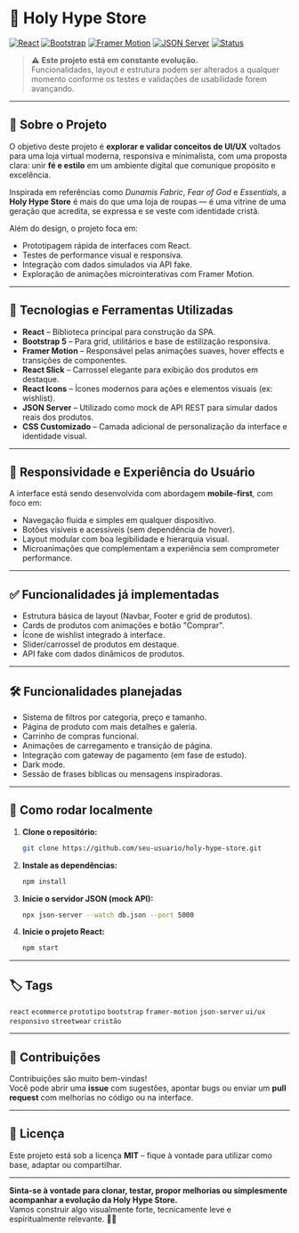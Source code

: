 # 🧢 Holy Hype Store

[![React](https://img.shields.io/badge/React-20232A?style=for-the-badge&logo=react&logoColor=61DAFB)](https://react.dev/)
[![Bootstrap](https://img.shields.io/badge/Bootstrap-5.0-7952B3?style=for-the-badge&logo=bootstrap&logoColor=white)](https://getbootstrap.com/)
[![Framer Motion](https://img.shields.io/badge/Framer%20Motion-0055FF?style=for-the-badge&logo=framer&logoColor=white)](https://www.framer.com/motion/)
[![JSON Server](https://img.shields.io/badge/JSON%20Server-333?style=for-the-badge&logo=json&logoColor=white)](https://github.com/typicode/json-server)
[![Status](https://img.shields.io/badge/status-em%20desenvolvimento-yellow?style=for-the-badge)](#)

> ⚠️ **Este projeto está em constante evolução.**  
> Funcionalidades, layout e estrutura podem ser alterados a qualquer momento conforme os testes e validações de usabilidade forem avançando.

---

## 🧾 Sobre o Projeto

O objetivo deste projeto é **explorar e validar conceitos de UI/UX** voltados para uma loja virtual moderna, responsiva e minimalista, com uma proposta clara: unir **fé e estilo** em um ambiente digital que comunique propósito e excelência.

Inspirada em referências como *Dunamis Fabric*, *Fear of God* e *Essentials*, a **Holy Hype Store** é mais do que uma loja de roupas — é uma vitrine de uma geração que acredita, se expressa e se veste com identidade cristã.

Além do design, o projeto foca em:

- Prototipagem rápida de interfaces com React.
- Testes de performance visual e responsiva.
- Integração com dados simulados via API fake.
- Exploração de animações microinterativas com Framer Motion.

---

## 🚀 Tecnologias e Ferramentas Utilizadas

- **React** – Biblioteca principal para construção da SPA.
- **Bootstrap 5** – Para grid, utilitários e base de estilização responsiva.
- **Framer Motion** – Responsável pelas animações suaves, hover effects e transições de componentes.
- **React Slick** – Carrossel elegante para exibição dos produtos em destaque.
- **React Icons** – Ícones modernos para ações e elementos visuais (ex: wishlist).
- **JSON Server** – Utilizado como mock de API REST para simular dados reais dos produtos.
- **CSS Customizado** – Camada adicional de personalização da interface e identidade visual.

---

## 📱 Responsividade e Experiência do Usuário

A interface está sendo desenvolvida com abordagem **mobile-first**, com foco em:

- Navegação fluida e simples em qualquer dispositivo.
- Botões visíveis e acessíveis (sem dependência de hover).
- Layout modular com boa legibilidade e hierarquia visual.
- Microanimações que complementam a experiência sem comprometer performance.

---

## ✅ Funcionalidades já implementadas

- Estrutura básica de layout (Navbar, Footer e grid de produtos).
- Cards de produtos com animações e botão "Comprar".
- Ícone de wishlist integrado à interface.
- Slider/carrossel de produtos em destaque.
- API fake com dados dinâmicos de produtos.

---

## 🛠️ Funcionalidades planejadas

- Sistema de filtros por categoria, preço e tamanho.
- Página de produto com mais detalhes e galeria.
- Carrinho de compras funcional.
- Animações de carregamento e transição de página.
- Integração com gateway de pagamento (em fase de estudo).
- Dark mode.
- Sessão de frases bíblicas ou mensagens inspiradoras.

---

## 🧪 Como rodar localmente

1. **Clone o repositório:**
   ```bash
   git clone https://github.com/seu-usuario/holy-hype-store.git
   ```

2. **Instale as dependências:**
   ```bash
   npm install
   ```

3. **Inicie o servidor JSON (mock API):**
   ```bash
   npx json-server --watch db.json --port 5000
   ```

4. **Inicie o projeto React:**
   ```bash
   npm start
   ```

---

## 🏷️ Tags

`react` `ecommerce` `prototipo` `bootstrap` `framer-motion` `json-server` `ui/ux` `responsivo` `streetwear` `cristão`

---

## 🤝 Contribuições

Contribuições são muito bem-vindas!  
Você pode abrir uma **issue** com sugestões, apontar bugs ou enviar um **pull request** com melhorias no código ou na interface.

---

## 📌 Licença

Este projeto está sob a licença **MIT** – fique à vontade para utilizar como base, adaptar ou compartilhar.

---

**Sinta-se à vontade para clonar, testar, propor melhorias ou simplesmente acompanhar a evolução da Holy Hype Store.**  
Vamos construir algo visualmente forte, tecnicamente leve e espiritualmente relevante. 🙏🖤
